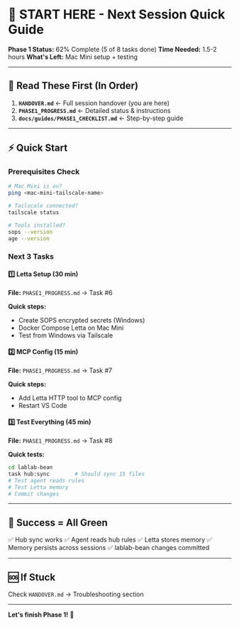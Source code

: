 # 🚀 START HERE - Next Session Quick Guide

**Phase 1 Status:** 62% Complete (5 of 8 tasks done)
**Time Needed:** 1.5-2 hours
**What's Left:** Mac Mini setup + testing

---

## 📖 Read These First (In Order)

1. **`HANDOVER.md`** ← Full session handover (you are here)
2. **`PHASE1_PROGRESS.md`** ← Detailed status & instructions
3. **`docs/guides/PHASE1_CHECKLIST.md`** ← Step-by-step guide

---

## ⚡ Quick Start

### Prerequisites Check
```bash
# Mac Mini is on?
ping <mac-mini-tailscale-name>

# Tailscale connected?
tailscale status

# Tools installed?
sops --version
age --version
```

### Next 3 Tasks

#### 1️⃣ Letta Setup (30 min)
**File:** `PHASE1_PROGRESS.md` → Task #6

**Quick steps:**
- Create SOPS encrypted secrets (Windows)
- Docker Compose Letta on Mac Mini
- Test from Windows via Tailscale

#### 2️⃣ MCP Config (15 min)
**File:** `PHASE1_PROGRESS.md` → Task #7

**Quick steps:**
- Add Letta HTTP tool to MCP config
- Restart VS Code

#### 3️⃣ Test Everything (45 min)
**File:** `PHASE1_PROGRESS.md` → Task #8

**Quick tests:**
```bash
cd lablab-bean
task hub:sync        # Should sync 15 files
# Test agent reads rules
# Test Letta memory
# Commit changes
```

---

## 🎯 Success = All Green

✅ Hub sync works
✅ Agent reads hub rules
✅ Letta stores memory
✅ Memory persists across sessions
✅ lablab-bean changes committed

---

## 🆘 If Stuck

Check `HANDOVER.md` → Troubleshooting section

---

**Let's finish Phase 1!** 🚀
